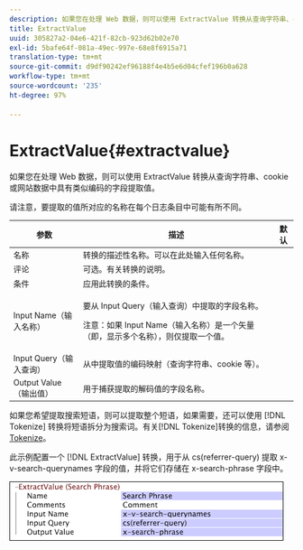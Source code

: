 ```yaml
---
description: 如果您在处理 Web 数据，则可以使用 ExtractValue 转换从查询字符串、cookie 或网站数据中具有类似编码的字段提取值。
title: ExtractValue
uuid: 305827a2-04e6-421f-82cb-923d62b02e70
exl-id: 5bafe64f-081a-49ec-997e-68e8f6915a71
translation-type: tm+mt
source-git-commit: d9df90242ef96188f4e4b5e6d04cfef196b0a628
workflow-type: tm+mt
source-wordcount: '235'
ht-degree: 97%

---
```


# ExtractValue{#extractvalue}

如果您在处理 Web 数据，则可以使用 ExtractValue 转换从查询字符串、cookie 或网站数据中具有类似编码的字段提取值。

请注意，要提取的值所对应的名称在每个日志条目中可能有所不同。

<table id="table_D16A39BE035043628A4D6F7452952304"> 
 <thead> 
  <tr> 
   <th colname="col1" class="entry"> 参数 </th> 
   <th colname="col2" class="entry"> 描述 </th> 
   <th colname="col3" class="entry"> 默认 </th> 
  </tr> 
 </thead>
 <tbody> 
  <tr> 
   <td colname="col1"> 名称 </td> 
   <td colname="col2"> 转换的描述性名称。可以在此处输入任何名称。 </td> 
   <td colname="col3"></td> 
  </tr> 
  <tr> 
   <td colname="col1"> 评论 </td> 
   <td colname="col2"> 可选。有关转换的说明。 </td> 
   <td colname="col3"></td> 
  </tr> 
  <tr> 
   <td colname="col1"> 条件 </td> 
   <td colname="col2"> 应用此转换的条件。 </td> 
   <td colname="col3"></td> 
  </tr> 
  <tr> 
   <td colname="col1"> Input Name（输入名称） </td> 
   <td colname="col2"> <p>要从 Input Query（输入查询）中提取的字段名称。 </p> <p> <p>注意：如果 Input Name（输入名称）是一个矢量（即，显示多个名称），则仅提取一个值。 </p> </p> </td> 
   <td colname="col3"></td> 
  </tr> 
  <tr> 
   <td colname="col1"> Input Query（输入查询） </td> 
   <td colname="col2"> 从中提取值的编码映射（查询字符串、cookie 等）。 </td> 
   <td colname="col3"></td> 
  </tr> 
  <tr> 
   <td colname="col1"> Output Value（输出值） </td> 
   <td colname="col2"> 用于捕获提取的解码值的字段名称。 </td> 
   <td colname="col3"></td> 
  </tr> 
 </tbody> 
</table>

如果您希望提取搜索短语，则可以提取整个短语，如果需要，还可以使用 [!DNL Tokenize] 转换将短语拆分为搜索词。有关[!DNL Tokenize]转换的信息，请参阅[Tokenize](../../../../../home/c-dataset-const-proc/c-data-trans/c-transf-types/c-standard-transf/c-tokenize.md#concept-f460aa5df3a7476e971af29cf5d9b32c)。

此示例配置一个 [!DNL ExtractValue] 转换，用于从 cs(referrer-query) 提取 x-v-search-querynames 字段的值，并将它们存储在 x-search-phrase 字段中。

![](assets/cfg_TransformationType_ExtractValue.png)
